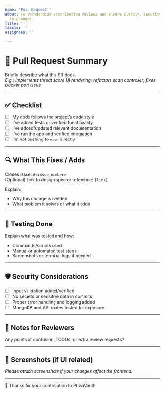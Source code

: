 ```yaml
---
name: 'Pull Request '
about: To standardize contribution reviews and ensure clarity, security, and traceability
  in changes.
title: ''
labels: ''
assignees: ''

---
```


# 🚀 Pull Request Summary

Briefly describe what this PR does.  
_E.g.: Implements threat score UI rendering; refactors scan controller; fixes Docker port issue_

---

## ✅ Checklist

- [ ] My code follows the project’s code style
- [ ] I’ve added tests or verified functionality
- [ ] I’ve added/updated relevant documentation
- [ ] I’ve run the app and verified integration
- [ ] I’m not pushing to `main` directly

---

## 🔍 What This Fixes / Adds

Closes issue: `#<issue_number>`  
(Optional) Link to design spec or reference: `[link]`

Explain:
- Why this change is needed
- What problem it solves or what it adds

---

## 🧪 Testing Done

Explain what was tested and how:
- Commands/scripts used
- Manual or automated test steps
- Screenshots or terminal logs if needed

---

## 🛡️ Security Considerations

- [ ] Input validation added/verified
- [ ] No secrets or sensitive data in commits
- [ ] Proper error handling and logging added
- [ ] MongoDB and API routes tested for exposure

---

## 📝 Notes for Reviewers

Any points of confusion, TODOs, or extra review requests?

---

## 📸 Screenshots (if UI related)

_Please attach screenshots if your changes affect the frontend._

---

🙏 Thanks for your contribution to PhishVault!
